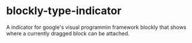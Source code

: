 # blockly-type-indicator
A indicator for google's visual programmin framework blockly that shows where a currently dragged block can be attached.
